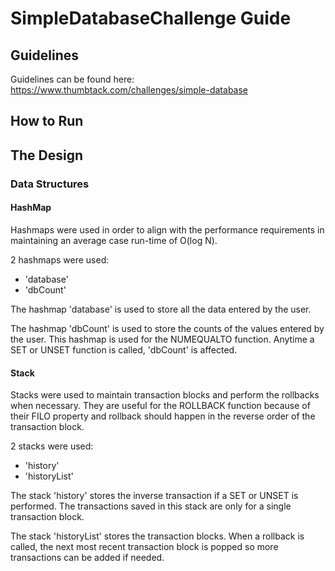 # SimpleDatabaseChallenge Guide

## Guidelines
Guidelines can be found here: https://www.thumbtack.com/challenges/simple-database

## How to Run

## The Design

### Data Structures

#### HashMap
Hashmaps were used in order to align with the performance requirements in maintaining an average case run-time of O(log N).

2 hashmaps were used: 
- 'database'
- 'dbCount'

The hashmap 'database' is used to store all the data entered by the user.

The hashmap 'dbCount' is used to store the counts of the values entered by the user. This hashmap is used for the NUMEQUALTO function. Anytime a SET or UNSET function is called, 'dbCount' is affected.

#### Stack
Stacks were used to maintain transaction blocks and perform the rollbacks when necessary. They are useful for the ROLLBACK function because of their FILO property and rollback should happen in the reverse order of the transaction block.

2 stacks were used:
- 'history'
- 'historyList'

The stack 'history' stores the inverse transaction if a SET or UNSET is performed. The transactions saved in this stack are only for a single transaction block.

The stack 'historyList' stores the transaction blocks. When a rollback is called, the next most recent transaction block is popped so more transactions can be added if needed.


